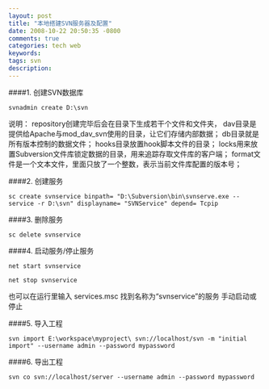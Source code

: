 ```yaml
---
layout: post
title: "本地搭建SVN服务器及配置"
date: 2008-10-22 20:50:35 -0800
comments: true
categories: tech web
keywords: 
tags: svn
description: 
---
```

####1. 创建SVN数据库  

```
svnadmin create D:\svn
```
说明：
 repository创建完毕后会在目录下生成若干个文件和文件夹，
 dav目录是提供给Apache与mod_dav_svn使用的目录，让它们存储内部数据；
 db目录就是所有版本控制的数据文件；
 hooks目录放置hook脚本文件的目录；
 locks用来放置Subversion文件库锁定数据的目录，用来追踪存取文件库的客户端；
 format文件是一个文本文件，里面只放了一个整数，表示当前文件库配置的版本号；
<!--more-->

####2. 创建服务  

```
sc create svnservice binpath= "D:\Subversion\bin\svnserve.exe --service -r D:\svn" displayname= "SVNService" depend= Tcpip
```

####3. 删除服务  

```
sc delete svnservice
```  

####4. 启动服务/停止服务  

```
net start svnservice
```
```
net stop svnservice
```
也可以在运行里输入 services.msc 找到名称为“svnservice”的服务 手动启动或停止  

####5. 导入工程  

```
svn import E:\workspace\myproject\ svn://localhost/svn -m "initial import" --username admin --password mypassword
```  

####6. 导出工程  

```
svn co svn://localhost/server --username admin --password mypassword
```




